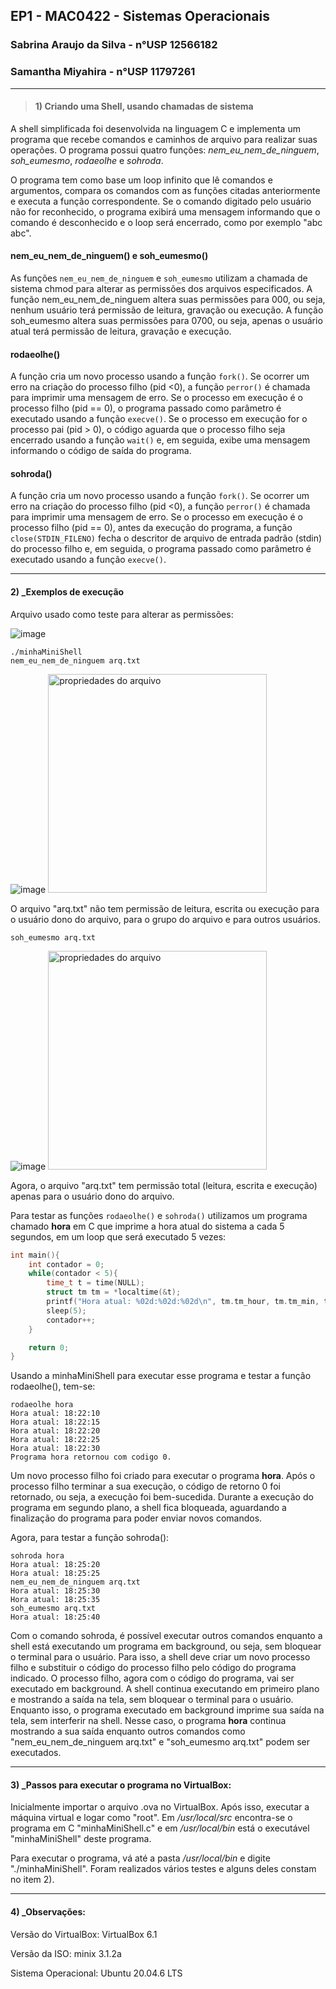 ## EP1 - MAC0422 - Sistemas Operacionais
### Sabrina Araujo da Silva - n°USP 12566182
### Samantha Miyahira - n°USP 11797261
---------------

> #### 1) Criando uma Shell, usando chamadas de sistema

A shell simplificada foi desenvolvida na linguagem C e implementa um programa que recebe comandos e caminhos de arquivo para realizar suas operações. O programa possui quatro funções: *nem_eu_nem_de_ninguem*, *soh_eumesmo*, *rodaeolhe* e *sohroda*.

O programa tem como base um loop infinito que lê comandos e argumentos, compara os comandos com as funções citadas anteriormente e executa a função correspondente. Se o comando digitado pelo usuário não for reconhecido, o programa exibirá uma mensagem informando que o comando é desconhecido e o loop será encerrado, como por exemplo "abc abc".

#### nem_eu_nem_de_ninguem() e soh_eumesmo()

As funções ```nem_eu_nem_de_ninguem``` e ```soh_eumesmo``` utilizam a chamada de sistema chmod para alterar as permissões dos arquivos especificados. A função nem_eu_nem_de_ninguem altera suas permissões para 000, ou seja, nenhum usuário terá permissão de leitura, gravação ou execução. A função soh_eumesmo altera suas permissões para 0700, ou seja, apenas o usuário atual terá permissão de leitura, gravação e execução.

#### rodaeolhe()

A função cria um novo processo usando a função ```fork()```. Se ocorrer um erro na criação do processo filho (pid <0), a função ```perror()``` é chamada para imprimir uma mensagem de erro. Se o processo em execução é o processo filho (pid == 0), o programa passado como parâmetro é executado usando a função ```execve()```. Se o processo em execução for o processo pai (pid > 0), o código aguarda que o processo filho seja encerrado usando a função ```wait()``` e, em seguida, exibe uma mensagem informando o código de saída do programa.

#### sohroda()

A função cria um novo processo usando a função ```fork()```. Se ocorrer um erro na criação do processo filho (pid <0), a função ```perror()``` é chamada para imprimir uma mensagem de erro. Se o processo em execução é o processo filho (pid == 0), antes da execução do programa, a função ```close(STDIN_FILENO)``` fecha o descritor de arquivo de entrada padrão (stdin) do processo filho e, em seguida,  o programa passado como parâmetro é executado usando a função ```execve()```.

---

#### 2) _Exemplos de execução

Arquivo usado como teste para alterar as permissões:

![image](https://user-images.githubusercontent.com/93349105/229383283-a6309635-b98f-4639-abfe-db00933a3c2c.png)

```shell
./minhaMiniShell
nem_eu_nem_de_ninguem arq.txt
```

![image](https://user-images.githubusercontent.com/93349105/229383177-5d85b824-6f7d-4ec1-84b4-a7461eee2319.png)
<img src="https://user-images.githubusercontent.com/93349105/229390190-98f0a3da-47a0-4738-b27a-4b65a147160f.png" alt="propriedades do arquivo" width="350">

O arquivo "arq.txt" não tem permissão de leitura, escrita ou execução para o usuário dono do arquivo, para o grupo do arquivo e para outros usuários. 

```shell
soh_eumesmo arq.txt
```
![image](https://user-images.githubusercontent.com/93349105/229383240-b677135d-6756-4dc2-810e-05fd421dc2c5.png)
<img src="https://user-images.githubusercontent.com/93349105/229390225-5ae7733f-c21e-4bfb-bf78-e4f12d36784a.png" alt="propriedades do arquivo" width="350">

Agora, o arquivo "arq.txt" tem permissão total (leitura, escrita e execução) apenas para o usuário dono do arquivo. 

Para testar as funções ```rodaeolhe()``` e ```sohroda()``` utilizamos um programa chamado **hora** em C que imprime a hora atual do sistema a cada 5 segundos, em um loop que será executado 5 vezes:

```C
int main(){
    int contador = 0;
    while(contador < 5){
        time_t t = time(NULL);
        struct tm tm = *localtime(&t);
        printf("Hora atual: %02d:%02d:%02d\n", tm.tm_hour, tm.tm_min, tm.tm_sec);
        sleep(5);
        contador++;
    }

    return 0;
}
```
Usando a minhaMiniShell para executar esse programa e testar a função rodaeolhe(), tem-se:

```shell
rodaeolhe hora
Hora atual: 18:22:10
Hora atual: 18:22:15
Hora atual: 18:22:20
Hora atual: 18:22:25
Hora atual: 18:22:30
Programa hora retornou com codigo 0.
```

 Um novo processo filho foi criado para executar o programa **hora**. Após o processo filho terminar a sua execução, o código de retorno 0 foi retornado, ou seja, a execução foi bem-sucedida. Durante a execução do programa em segundo plano, a shell fica bloqueada, aguardando a finalização do programa para poder enviar novos comandos. 
 
 Agora, para testar a função sohroda():

```shell
sohroda hora
Hora atual: 18:25:20
Hora atual: 18:25:25
nem_eu_nem_de_ninguem arq.txt
Hora atual: 18:25:30
Hora atual: 18:25:35
soh_eumesmo arq.txt
Hora atual: 18:25:40
```

Com o comando sohroda, é possível executar outros comandos enquanto a shell está executando um programa em background, ou seja, sem bloquear o terminal para o usuário. Para isso, a shell deve criar um novo processo filho e substituir o código do processo filho pelo código do programa indicado. O processo filho, agora com o código do programa, vai ser executado em background. A shell continua executando em primeiro plano e mostrando a saída na tela, sem bloquear o terminal para o usuário. Enquanto isso, o programa executado em background imprime sua saída na tela, sem interferir na shell. Nesse caso, o programa **hora** continua mostrando a sua saída enquanto outros comandos como "nem_eu_nem_de_ninguem arq.txt" e "soh_eumesmo arq.txt" podem ser executados.

---

#### 3) _Passos para executar o programa no VirtualBox:

Inicialmente importar o arquivo .ova no VirtualBox. Após isso, executar a máquina virtual e logar como "root". Em */usr/local/src* encontra-se o programa em C "minhaMiniShell.c" e em */usr/local/bin* está o executável "minhaMiniShell" deste programa.

Para executar o programa, vá até a pasta */usr/local/bin* e digite "./minhaMiniShell". Foram realizados vários testes e alguns deles constam no item 2).

---

#### 4) _Observações:

Versão do VirtualBox: VirtualBox 6.1

Versão da ISO: minix 3.1.2a

Sistema Operacional: Ubuntu 20.04.6 LTS
